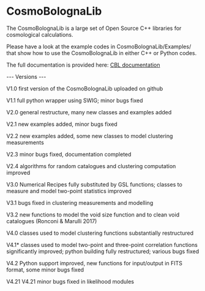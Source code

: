 # CosmoBolognaLib

The CosmoBolognaLib is a large set of Open Source C++ libraries for cosmological calculations.

Please have a look at the example codes in CosmoBolognaLib/Examples/ that show how to use the CosmoBolognaLib in either C++ or Python codes.

The full documentation is provided here:
[CBL documentation](http://apps.difa.unibo.it/files/people/federico.marulli3/CosmoBolognaLib/Doc/html/index.html)

--- Versions ---

V1.0 first version of the CosmoBolognaLib uploaded on github

V1.1 full python wrapper using SWIG; minor bugs fixed

V2.0 general restructure, many new classes and examples added

V2.1 new examples added, minor bugs fixed

V2.2 new examples added, some new classes to model clustering measurements

V2.3 minor bugs fixed, documentation completed

V2.4 algorithms for random catalogues and clustering computation improved

V3.0 Numerical Recipes fully substituted by GSL functions; classes to
     measure and model two-point statistics improved

V3.1 bugs fixed in clustering measurements and modelling

V3.2 new functions to model the void size function and to clean void catalogues (Ronconi & Marulli 2017)

V4.0 classes used to model clustering functions substantially restructured

V4.1\* classes used to model two-point and three-point correlation functions significantly improved; python building fully restructured; various bugs fixed

V4.2 Python support improved, new functions for input/output in FITS format, some minor bugs fixed

V4.21 V4.21 minor bugs fixed in likelihood modules
